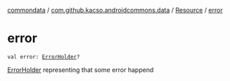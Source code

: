 [commondata](../../index.md) / [com.github.kacso.androidcommons.data](../index.md) / [Resource](index.md) / [error](./error.md)

# error

`val error: `[`ErrorHolder`](../-error-holder/index.md)`?`

[ErrorHolder](../-error-holder/index.md) representing that some error happend

